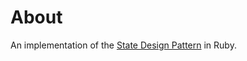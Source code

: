 # About

An implementation of the [State Design Pattern](http://sourcemaking.com/design_patterns/state) in Ruby.
